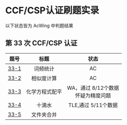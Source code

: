 # CCF/CSP认证刷题实录
以下状态皆为 AcWing 中判题结果
## 第 33 次 CCF/CSP 认证
|       题号        |   标题    |             状态             |
|:---------------:|:-------:|:--------------------------:|
| [33-1](33/1.py) |  词频统计   |             AC             |
| [33-2](33/2.py) |  相似度计算  |             AC             |
| [33-3](33/3.py) | 化学方程式配平 | WA，通过 8/12个数据 <br/>怀疑为精度问题 |
| [33-4](33/4.py) |   十滴水   |       TLE,通过 5/11个数据       |
| [33-5](33/5.py) |  文件夹合并  |                            |

